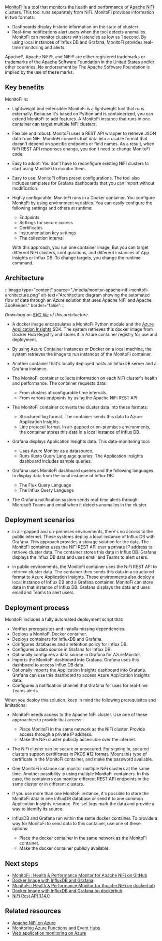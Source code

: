 [MonitoFi][MonitoFi] is a tool that monitors the health and performance of [Apache NiFi][Apache NiFi] clusters. This tool runs separately from NiFi. MonitoFi provides information in two formats:

- Dashboards display historic information on the state of clusters.
- Real-time notifications alert users when the tool detects anomalies. MonitoFi can monitor clusters with latencies as low as 1 second. By using local instances of Influx DB and Grafana, MonitoFi provides real-time monitoring and alerts.

Apache®, Apache NiFi®, and NiFi® are either registered trademarks or trademarks of the Apache Software Foundation in the United States and/or other countries. No endorsement by The Apache Software Foundation is implied by the use of these marks.

## Key benefits

MonitoFi is:

- Lightweight and extensible: MonitoFi is a lightweight tool that runs externally. Because it's based on Python and is containerized, you can extend MonitoFi to add features. A MonitoFi instance that runs in one container can target multiple NiFi clusters.
- Flexible and robust: MonitoFi uses a REST API wrapper to retrieve JSON data from NiFi. MonitoFi converts that data into a usable format that doesn't depend on specific endpoints or field names. As a result, when NiFi REST API responses change, you don't need to change MonitoFi code.
- Easy to adopt: You don't have to reconfigure existing NiFi clusters to start using MonitoFi to monitor them.
- Easy to use: MonitoFi offers preset configurations. The tool also includes templates for Grafana dashboards that you can import without modification.
- Highly configurable: MonitoFi runs in a Docker container. You configure MonitoFi by using environment variables. You can easily configure the following settings and others at runtime:

  - Endpoints
  - Settings for secure access
  - Certificates
  - Instrumentation key settings
  - The collection interval

  With this approach, you run one container image, But you can target different NiFi clusters, configurations, and different instances of App Insights or Influx DB. To change targets, you change the runtime command.

## Architecture

:::image type="content" source="./media/monitor-apache-nifi-monitofi-architecture.png" alt-text="Architecture diagram showing the automated flow of data through an Azure solution that uses Apache NiFi and Apache ZooKeeper." border="false":::

*Download an [SVG file][SVG file of architecture diagram] of this architecture.*

- A docker image encapsulates a MonitoFi Python module and the [Azure Application Insights][What is Application Insights?] SDK. The system retrieves this docker image from Docker Hub Registry and stores it in Azure container registry for use and deployment.

- By using Azure Container instances or Docker on a local machine, the system retrieves the image to run instances of the MonitoFi container.

- Another container that's locally deployed hosts an InfluxDB server and a Grafana instance.

- The MonitoFi container collects information on each NiFi cluster's health and performance. The container requests data:

  - From clusters at configurable time intervals.
  - From various endpoints by using the Apache NiFi REST API.

- The MonitoFi container converts the cluster data into these formats:

  - Structured log format. The container sends this data to Azure Application Insights.
  - Line protocol format. In air-gapped or on-premises environments, the container stores this data in a local instance of Influx DB.

- Grafana displays Application Insights data. This data-monitoring tool:

  - Uses Azure Monitor as a datasource.
  - Runs Kusto Query Language queries. The Application Insights dashboard includes sample queries.

- Grafana uses MonitoFi dashboard queries and the following languages to display data from the local instance of Influx DB:

  - The Flux Query Language
  - The Influx Query Language

- The Grafana notification system sends real-time alerts through Microsoft Teams and email when it detects anomalies in the cluster.

## Deployment scenarios

- In air-gapped and on-premises environments, there's no access to the public internet. These systems deploy a local instance of Influx DB with Grafana. This approach provides a storage solution for the data. The MonitoFi container uses the NiFi REST API over a private IP address to retrieve cluster data. The container stores this data in Influx DB. Grafana displays the Influx DB data and uses email and Teams to alert users.

- In public environments, the MonitoFi container uses the NiFi REST API to retrieve cluster data. The container then sends this data in a structured format to Azure Application Insights. These environments also deploy a local instance of Influx DB and a Grafana container. MonitoFi can store data in that instance of Influx DB. Grafana displays the data and uses email and Teams to alert users.

## Deployment process

MonitoFi includes a fully automated deployment script that:

- Verifies prerequisites and installs missing dependencies.
- Deploys a MonitoFi Docker container.
- Deploys containers for InfluxDB and Grafana.
- Configures databases and a retention policy for Influx DB.
- Configures a data source in Grafana for Influx DB.
- Optionally configures a data source in Grafana for AzureMonitor.
- Imports the MonitoFi dashboard into Grafana. Grafana uses this dashboard to access Influx DB data.
- Optionally imports the Application Insights dashboard into Grafana. Grafana can use this dashboard to access Azure Application Insights data.
- Configures a notification channel that Grafana for uses for real-time Teams alerts.

When you deploy this solution, keep in mind the following prerequisites and limitations:

- MonitoFi needs access to the Apache NiFi cluster. Use one of these approaches to provide that access:

  - Place MonitoFi in the same network as the NiFi cluster. Provide access through a private IP address.
  - Make the NiFi cluster publicly accessible over the internet.

- The NiFi cluster can be secure or unsecured. For signing in, secured clusters support certificates in PKCS #12 format. Mount this type of certificate in the MonitoFi container, and make the password available.

- One MonitoFi instance can monitor multiple NiFi clusters at the same time. Another possibility is using multiple MonitoFi containers. In this case, the containers can monitor different REST API endpoints in the same cluster or in different clusters.

- If you use more than one MonitoFi instance, it's possible to store the MonitoFi data in one InfluxDB database or send it to one common Application Insights resource. Pre-set tags mark the data and provide a way to identify its source.

- InfluxDB and Grafana run within the same docker container. To provide a way for MonitoFi to send data to this container, use one of these options:

  - Place the docker container in the same network as the MonitoFi container.
  - Make the docker container publicly available.

## Next steps

- [MonitoFi : Health & Performance Monitor for Apache NiFi on GitHub][MonitoFi : Health & Performance Monitor for Apache NiFi on GitHub]
- [Docker Image with InfluxDB and Grafana][Docker Image with InfluxDB and Grafana]
- [MonitoFi : Health & Performance Monitor for Apache NiFi on dockerhub][MonitoFi : Health & Performance Monitor for Apache NiFi on dockerhub]
- [Docker Image with InfluxDB and Grafana on dockerhub][Docker Image with InfluxDB and Grafana on dockerhub]
- [NiFi Rest API 1.14.0][NiFi Rest API 1.14.0]

## Related resources

- [Apache NiFi on Azure][Apache NiFi on Azure]
- [Monitoring Azure Functions and Event Hubs][Monitoring Azure Functions and Event Hubs]
- [Web application monitoring on Azure][Web application monitoring on Azure]

[Apache NiFi]: https://nifi.apache.org/
[Apache NiFi on Azure]: ../../example-scenario/data/azure-nifi.yml
[Docker Image with InfluxDB and Grafana]: https://github.com/tushardhadiwal/docker-influxdb-grafana
[Docker Image with InfluxDB and Grafana on dockerhub]: https://hub.docker.com/r/dtushar/docker-influxdb-grafana
[MonitoFi]: https://github.com/microsoft/MonitoFi
[MonitoFi : Health & Performance Monitor for Apache NiFi on dockerhub]: https://hub.docker.com/r/dtushar/monitofi
[MonitoFi : Health & Performance Monitor for Apache NiFi on GitHub]: https://github.com/microsoft/MonitoFi
[Monitoring Azure Functions and Event Hubs]: https://docs.microsoft.com/en-us/azure/architecture/serverless/event-hubs-functions/observability
[NiFi Rest API 1.14.0]: https://nifi.apache.org/docs/nifi-docs/rest-api/index.html
[SVG file of architecture diagram]: ./media/monitor-apache-nifi-monitofi-architecture.svg
[Web application monitoring on Azure]: https://docs.microsoft.com/en-us/azure/architecture/reference-architectures/app-service-web-app/app-monitoring
[What is Application Insights?]: https://docs.microsoft.com/en-us/azure/azure-monitor/app/app-insights-overview











